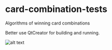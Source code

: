 # card-combination-tests
Algorithms of winning card combinations

Better use QtCreator for building and running.
        
![alt text](https://github.com/serghd/card-combination-tests/raw/master/img/preview.png "preview image")
